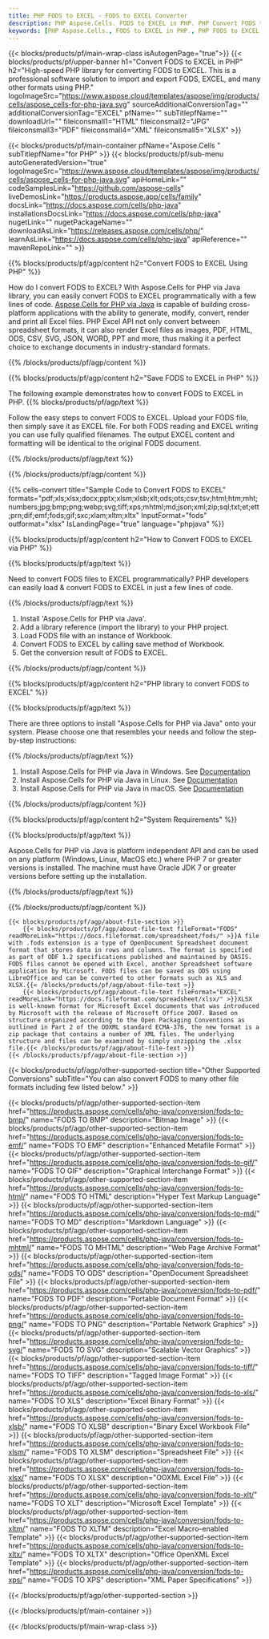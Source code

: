 ```yaml
---
title: PHP FODS to EXCEL - FODS to EXCEL Converter
description: PHP Aspose.Cells. FODS to EXCEL in PHP. PHP Convert FODS to EXCEL saveformat. PHP FODS to EXCEL Converter. Save FODS to EXCEL PHP.
keywords: [PHP Aspose.Cells., FODS to EXCEL in PHP., PHP FODS to EXCEL saveformat., FODS to EXCEL PHP., PHP Convert FODS to EXCEL., Save FODS to EXCEL PHP., FODS to EXCEL Converter., Save FODS as EXCEL]
---
```


{{< blocks/products/pf/main-wrap-class isAutogenPage="true">}}
{{< blocks/products/pf/upper-banner h1="Convert FODS to EXCEL in PHP" h2="High-speed PHP library for converting FODS to EXCEL. This is a professional software solution to import and export FODS, EXCEL, and many other formats using PHP." logoImageSrc="https://www.aspose.cloud/templates/aspose/img/products/cells/aspose_cells-for-php-java.svg" sourceAdditionalConversionTag="" additionalConversionTag="EXCEL" pfName="" subTitlepfName="" downloadUrl="" fileiconsmall1="HTML" fileiconsmall2="JPG" fileiconsmall3="PDF" fileiconsmall4="XML" fileiconsmall5="XLSX" >}}

{{< blocks/products/pf/main-container pfName="Aspose.Cells " subTitlepfName="for PHP" >}}
{{< blocks/products/pf/sub-menu autoGeneratedVersion="true" logoImageSrc="https://www.aspose.cloud/templates/aspose/img/products/cells/aspose_cells-for-php-java.svg" apiHomeLink="" codeSamplesLink="https://github.com/aspose-cells" liveDemosLink="https://products.aspose.app/cells/family" docsLink="https://docs.aspose.com/cells/php-java" installationsDocsLink="https://docs.aspose.com/cells/php-java" nugetLink="" nugetPackageName="" downloadAsLink="https://releases.aspose.com/cells/php/" learnAsLink="https://docs.aspose.com/cells/php-java" apiReference="" mavenRepoLink="" >}}


{{% blocks/products/pf/agp/content h2="Convert FODS to EXCEL Using PHP" %}}

How do I convert FODS to EXCEL? With Aspose.Cells for PHP via Java library, you can easily convert FODS to EXCEL programmatically with  a few lines of code. [Aspose.Cells for PHP via Java](https://products.aspose.com/cells/php-java/) is capable of building cross-platform applications with the ability to generate, modify, convert, render and print all Excel files. PHP Excel API not only convert between spreadsheet formats, it can also render Excel files as images, PDF, HTML, ODS, CSV, SVG, JSON, WORD, PPT and more, thus making it a perfect choice to exchange documents in industry-standard formats. 
 
{{% /blocks/products/pf/agp/content %}}

{{% blocks/products/pf/agp/content h2="Save FODS to EXCEL in PHP" %}}

The following example demonstrates how to convert FODS to EXCEL in PHP.
{{% blocks/products/pf/agp/text %}}

Follow the easy steps to convert FODS to EXCEL. Upload your FODS file, then simply save it as EXCEL file. For both FODS reading and EXCEL writing you can use fully qualified filenames. The output EXCEL content and formatting will be identical to the original FODS document.

{{% /blocks/products/pf/agp/text %}}

{{% /blocks/products/pf/agp/content %}}

{{% cells-convert title="Sample Code to Convert FODS to EXCEL" formats="pdf;xls;xlsx;docx;pptx;xlsm;xlsb;xlt;ods;ots;csv;tsv;html;htm;mht;numbers;jpg;bmp;png;webp;svg;tiff;xps;mhtml;md;json;xml;zip;sql;txt;et;ett;prn;dif;emf;fods;gif;sxc;xlam;xltm;xltx" InputFormat="fods" outformat="xlsx" IsLandingPage="true" language="phpjava" %}}

{{% blocks/products/pf/agp/content h2="How to Convert FODS to EXCEL via PHP" %}}

{{% blocks/products/pf/agp/text %}}

Need to convert FODS files to EXCEL programmatically? PHP developers can easily load & convert FODS to EXCEL in just a few lines of code.

{{% /blocks/products/pf/agp/text %}}

1.  Install 'Aspose.Cells for PHP via Java'.
1.  Add a library reference (import the library) to your PHP project.
1.  Load FODS file with an instance of Workbook.
1.  Convert FODS to EXCEL by calling save method of Workbook.
1.  Get the conversion result of FODS to EXCEL.

{{% /blocks/products/pf/agp/content %}}

{{% blocks/products/pf/agp/content h2="PHP library to convert FODS to EXCEL" %}}

{{% blocks/products/pf/agp/text %}}

There are three options to install "Aspose.Cells for PHP via Java" onto your system. Please choose one that resembles your needs and follow the step-by-step instructions:

{{% /blocks/products/pf/agp/text %}}

1.  Install Aspose.Cells for PHP via Java in Windows. See [Documentation](https://docs.aspose.com/cells/php-java/setup-and-installation-guidelines/#windows)
1.  Install Aspose.Cells for PHP via Java in Linux. See [Documentation](https://docs.aspose.com/cells/php-java/setup-and-installation-guidelines/#linux)
1.  Install Aspose.Cells for PHP via Java in macOS. See [Documentation](https://docs.aspose.com/cells/php-java/setup-and-installation-guidelines/#mac)

{{% /blocks/products/pf/agp/content %}}

{{% blocks/products/pf/agp/content h2="System Requirements" %}}

{{% blocks/products/pf/agp/text %}}

 Aspose.Cells for PHP via Java is platform independent API and can be used on any platform (Windows, Linux, MacOS etc.) where PHP 7 or greater versions is installed. The machine must have Oracle JDK 7 or greater versions before setting up the installation.
 
{{% /blocks/products/pf/agp/text %}}


{{% /blocks/products/pf/agp/content %}}

<!-- aboutfile Starts -->
    {{< blocks/products/pf/agp/about-file-section >}}
        {{< blocks/products/pf/agp/about-file-text fileFormat="FODS" readMoreLink="https://docs.fileformat.com/spreadsheet/fods/" >}}A file with .fods extension is a type of OpenDocument Spreadsheet document format that stores data in rows and columns. The format is specified as part of ODF 1.2 specifications published and maintained by OASIS. FODS files cannot be opened with Excel, another Spreadsheet software application by Microsoft. FODS files can be saved as ODS using LibreOffice and can be converted to other formats such as XLS and XLSX.{{< /blocks/products/pf/agp/about-file-text >}}
        {{< blocks/products/pf/agp/about-file-text fileFormat="EXCEL" readMoreLink="https://docs.fileformat.com/spreadsheet/xlsx/" >}}XLSX is well-known format for Microsoft Excel documents that was introduced by Microsoft with the release of Microsoft Office 2007. Based on structure organized according to the Open Packaging Conventions as outlined in Part 2 of the OOXML standard ECMA-376, the new format is a zip package that contains a number of XML files. The underlying structure and files can be examined by simply unzipping the .xlsx file.{{< /blocks/products/pf/agp/about-file-text >}}
    {{< /blocks/products/pf/agp/about-file-section >}}
<!-- aboutfile Ends -->

{{< blocks/products/pf/agp/other-supported-section title="Other Supported Conversions" subTitle="You can also convert FODS to many other file formats including few listed below." >}}

{{< blocks/products/pf/agp/other-supported-section-item href="https://products.aspose.com/cells/php-java/conversion/fods-to-bmp/" name="FODS TO BMP" description="Bitmap Image" >}}
{{< blocks/products/pf/agp/other-supported-section-item href="https://products.aspose.com/cells/php-java/conversion/fods-to-emf/" name="FODS TO EMF" description="Enhanced Metafile Format" >}}
{{< blocks/products/pf/agp/other-supported-section-item href="https://products.aspose.com/cells/php-java/conversion/fods-to-gif/" name="FODS TO GIF" description="Graphical Interchange Format" >}}
{{< blocks/products/pf/agp/other-supported-section-item href="https://products.aspose.com/cells/php-java/conversion/fods-to-html/" name="FODS TO HTML" description="Hyper Text Markup Language" >}}
{{< blocks/products/pf/agp/other-supported-section-item href="https://products.aspose.com/cells/php-java/conversion/fods-to-md/" name="FODS TO MD" description="Markdown Language" >}}
{{< blocks/products/pf/agp/other-supported-section-item href="https://products.aspose.com/cells/php-java/conversion/fods-to-mhtml/" name="FODS TO MHTML" description="Web Page Archive Format" >}}
{{< blocks/products/pf/agp/other-supported-section-item href="https://products.aspose.com/cells/php-java/conversion/fods-to-ods/" name="FODS TO ODS" description="OpenDocument Spreadsheet File" >}}
{{< blocks/products/pf/agp/other-supported-section-item href="https://products.aspose.com/cells/php-java/conversion/fods-to-pdf/" name="FODS TO PDF" description="Portable Document Format" >}}
{{< blocks/products/pf/agp/other-supported-section-item href="https://products.aspose.com/cells/php-java/conversion/fods-to-png/" name="FODS TO PNG" description="Portable Network Graphics" >}}
{{< blocks/products/pf/agp/other-supported-section-item href="https://products.aspose.com/cells/php-java/conversion/fods-to-svg/" name="FODS TO SVG" description="Scalable Vector Graphics" >}}
{{< blocks/products/pf/agp/other-supported-section-item href="https://products.aspose.com/cells/php-java/conversion/fods-to-tiff/" name="FODS TO TIFF" description="Tagged Image Format" >}}
{{< blocks/products/pf/agp/other-supported-section-item href="https://products.aspose.com/cells/php-java/conversion/fods-to-xls/" name="FODS TO XLS" description="Excel Binary Format" >}}
{{< blocks/products/pf/agp/other-supported-section-item href="https://products.aspose.com/cells/php-java/conversion/fods-to-xlsb/" name="FODS TO XLSB" description="Binary Excel Workbook File" >}}
{{< blocks/products/pf/agp/other-supported-section-item href="https://products.aspose.com/cells/php-java/conversion/fods-to-xlsm/" name="FODS TO XLSM" description="Spreadsheet File" >}}
{{< blocks/products/pf/agp/other-supported-section-item href="https://products.aspose.com/cells/php-java/conversion/fods-to-xlsx/" name="FODS TO XLSX" description="OOXML Excel File" >}}
{{< blocks/products/pf/agp/other-supported-section-item href="https://products.aspose.com/cells/php-java/conversion/fods-to-xlt/" name="FODS TO XLT" description="Microsoft Excel Template" >}}
{{< blocks/products/pf/agp/other-supported-section-item href="https://products.aspose.com/cells/php-java/conversion/fods-to-xltm/" name="FODS TO XLTM" description="Excel Macro-enabled Template" >}}
{{< blocks/products/pf/agp/other-supported-section-item href="https://products.aspose.com/cells/php-java/conversion/fods-to-xltx/" name="FODS TO XLTX" description="Office OpenXML Excel Template" >}}
{{< blocks/products/pf/agp/other-supported-section-item href="https://products.aspose.com/cells/php-java/conversion/fods-to-xps/" name="FODS TO XPS" description="XML Paper Specifications" >}}

{{< /blocks/products/pf/agp/other-supported-section >}}

{{< /blocks/products/pf/main-container >}}
    
{{< /blocks/products/pf/main-wrap-class >}}
